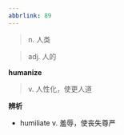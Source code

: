 ```yaml
---
abbrlink: 89
---
```

> n. 人类

> adj. 人的


**humanize**
> v. 人性化，使更人道

**辨析**

- humiliate v. 羞辱，使丧失尊严
